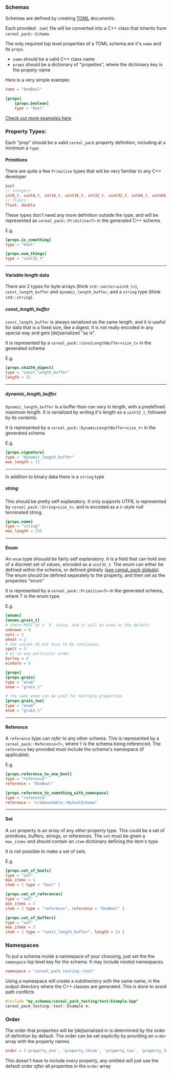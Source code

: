 ### Schemas
Schemas are defined by creating [TOML](https://toml.io/en/) documents.

Each provided `.toml` file will be converted into a C++ class that inherits from
`cereal_pack::Schema`.

The only required top level properties of a TOML schema are it's `name` and its
`props`.
* `name` should be a valid C++ class name
* `props` should be a dictionary of "propeties", where the dictionary key is the propety name

Here is a very simple example:
```toml
name = "OneBool"

[props]
    [props.boolean]
    type = "bool"
```

[Check out more examples here](./test/test-schemas)

### Property Types:
Each "prop" should be a valid `cereal_pack` property definition, including at a minimum a `type`

#### Primitives
There are quite a few `Primitive` types that will be very familiar to any C++ developer
```C++
bool
// integers
int8_t, uint8_t, int16_t, uint16_t, int32_t, uint32_t, int64_t, uint64_t
// floats
float, double
```
These types don't need any more definition outside the type, and will be represented as
`cereal_pack::Primitive<T>` in the generated C++ schema.

E.g.
```toml
[props.is_something]
type = "bool"

[props.num_things]
type = "uint32_t"
```

___
#### Variable length data
There are 2 types for byte arrays (think `std::vector<uint8_t>`),
`const_length_buffer` and `dynamic_length_buffer`, and a `string` type (think `std::string`).

##### const_length_buffer
`const_length_buffer` is always serialized as the same length, and it is useful for
data that is a fixed size, like a digest. It is not really encoded in any special
way and gets [de]serialized "as is".

It is represented by a `cereal_pack::ConstLengthBuffer<size_t>` in the generated schema

E.g.
```toml
[props.sha256_digest]
type = "const_length_buffer"
length = 32
```

___
##### dynamic_length_buffer
`dynamic_length_buffer` is a buffer than can vary in length, with a predefined
maximum length. It is serialized by writing it's length as a `uint32_t`, followed
by its contents.

It is represented by a `cereal_pack::DynamicLengthBuffer<size_t>` in the generated schema

E.g.
```toml
[props.signature]
type = "dynamic_length_buffer"
max_length = 72
```
___

In addition to binary data there is a `string` type
##### string
This should be pretty self explanatory.
It only supports UTF8, is represented by `cereal_pack::String<size_t>`,
and is encoded as a c-style null terminated string.

```toml
[props.name]
type = "string"
max_length = 255
```

___
#### Enum
An `enum` type shouuld be fairly self explanatory. It is a field that can hold
one of a discreet set of values, encoded as a `uint32_t`. The enum can either be
defined within the schema, or defined globally ([see cereal_pack globals](./GLOBALS.md)). The
enum should be defined separately to the property, and then set as the properties
"enum"

It is represented by a `cereal_pack::Primitive<T>` in the generated schema,
where T is the enum type.

E.g.
```toml
[enums]
[enums.grain_t]
# there MUST be a `0` value, and it will be used as the default
unknown = 0
oats = 1
wheat = 2
# the values do not have to be continuous
spelt = 5
# or in any particular order
barley = 4
einkorn = 6

[props]
[props.grain]
type = "enum"
enum = "grain_t"

# the same enum can be used for multiple properties
[props.grain_two]
type = "enum"
enum = "grain_t"
```
___
#### Reference
A `reference` type can _refer_ to any other schema. This is represented by a
`cereal_pack::Reference<T>`, where `T` is the schema being referenced.
The `reference` key provided must include the schema's namespace (if applicable).

E.g.
```toml
[props.reference_to_one_bool]
type = "reference"
reference = "OneBool"

[props.reference_to_something_with_namespace]
type = "reference"
reference = "crabmandable::MyCoolSchema"
```

___
#### Set
A `set` property is an array of any _other_ property type.
This could be a set of primitives, buffers, strings, or references. The `set`
must be given a `max_items` and should contain an `item` dictionary defining the
item's type.

It is not possible to make a set of sets.

E.g.
```toml
[props.set_of_bools]
type = "set"
max_items = 5
item = { type = "bool" }

[props.set_of_references]
type = "set"
max_items = 5
item = { type = "reference", reference = "OneBool" }

[props.set_of_buffers]
type = "set"
max_items = 5
item = { type = "const_length_buffer", length = 24 }
```

### Namespaces
To put a schema inside a namespace of your choosing, just set the the `namespace`
top level key for the schema. It may include nested namespaces.
```toml
namespace = "cereal_pack_testing::test"
```
Using a namespace will create a subdirectory with the same name, in the output directory
where the C++ classes are generated. This is done to avoid path conflicts

```C++
#include "my_schemas/cereal_pack_testing/test/Example.hpp"
cereal_pack_testing::test::Example e;
```

### Order
The order that properties will be [de]serialized in is determined by the order of
definition by default. The order can be set explicitly by providing an `order`
array with the property names.
```toml
order = ['property_one', 'property_three', 'property_two', 'property_four']
```

This doesn't have to include _every_ property, any omitted will just use the
default order _after_ all properties in the `order` array

